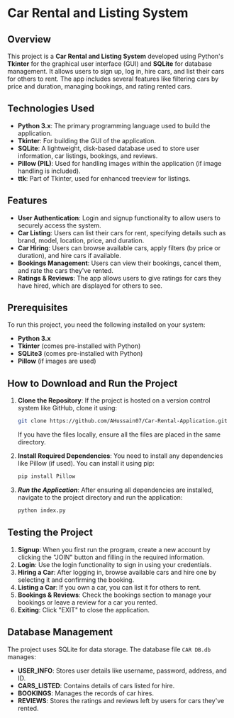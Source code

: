 # Car Rental and Listing System

## Overview
This project is a **Car Rental and Listing System** developed using Python's **Tkinter** for the graphical user interface (GUI) and **SQLite** for database management. It allows users to sign up, log in, hire cars, and list their cars for others to rent. The app includes several features like filtering cars by price and duration, managing bookings, and rating rented cars.

## Technologies Used
- **Python 3.x**: The primary programming language used to build the application.
- **Tkinter**: For building the GUI of the application.
- **SQLite**: A lightweight, disk-based database used to store user information, car listings, bookings, and reviews.
- **Pillow (PIL)**: Used for handling images within the application (if image handling is included).
- **ttk**: Part of Tkinter, used for enhanced treeview for listings.

## Features
- **User Authentication**: Login and signup functionality to allow users to securely access the system.
- **Car Listing**: Users can list their cars for rent, specifying details such as brand, model, location, price, and duration.
- **Car Hiring**: Users can browse available cars, apply filters (by price or duration), and hire cars if available.
- **Bookings Management**: Users can view their bookings, cancel them, and rate the cars they've rented.
- **Ratings & Reviews**: The app allows users to give ratings for cars they have hired, which are displayed for others to see.

## Prerequisites
To run this project, you need the following installed on your system:
- **Python 3.x**
- **Tkinter** (comes pre-installed with Python)
- **SQLite3** (comes pre-installed with Python)
- **Pillow** (if images are used)

## How to Download and Run the Project

1. **Clone the Repository**:
   If the project is hosted on a version control system like GitHub, clone it using:
   ```bash
   git clone https://github.com/AHussain07/Car-Rental-Application.git
   ```
   If you have the files locally, ensure all the files are placed in the same directory.
   
3. **Install Required Dependencies**:
   You need to install any dependencies like Pillow (if used). You can install it using pip:
   ```bash
   pip install Pillow
4. ***Run the Application***:
   After ensuring all dependencies are installed, navigate to the project directory and run the application:
   ```bash
   python index.py

## Testing the Project

1. **Signup**: When you first run the program, create a new account by clicking the "JOIN" button and filling in the required information.
2. **Login**: Use the login functionality to sign in using your credentials.
3. **Hiring a Car**: After logging in, browse available cars and hire one by selecting it and confirming the booking.
4. **Listing a Car**: If you own a car, you can list it for others to rent.
5. **Bookings & Reviews**: Check the bookings section to manage your bookings or leave a review for a car you rented.
6. **Exiting**: Click "EXIT" to close the application.

## Database Management

The project uses SQLite for data storage. The database file `CAR DB.db` manages:
- **USER_INFO**: Stores user details like username, password, address, and ID.
- **CARS_LISTED**: Contains details of cars listed for hire.
- **BOOKINGS**: Manages the records of car hires.
- **REVIEWS**: Stores the ratings and reviews left by users for cars they've rented.

  
   
